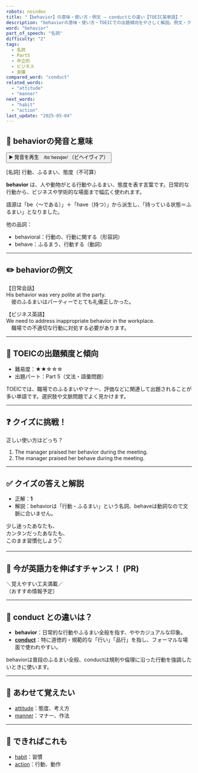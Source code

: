 ```yaml
---
robots: noindex
title: "【behavior】の意味・使い方・例文 ― conductとの違い【TOEIC英単語】"
description: "behaviorの意味・使い方・TOEICでの出題傾向をやさしく解説。例文・クイズ付きでconductとの違いもわかりやすく学べます。"
word: "behavior"
part_of_speech: "名詞"
difficulty: "2"
tags:
  - 名詞
  - Part5
  - 中立的
  - ビジネス
  - 会議
compared_word: "conduct"
related_words:
  - "attitude"
  - "manner"
next_words:
  - "habit"
  - "action"
last_update: "2025-05-04"
---
```


## 🔰 behaviorの発音と意味

<button class="play-audio" onclick="playTTS('behavior')">
  <span class="play-audio-main">
    ▶️ 発音を再生　/bɪˈheɪvjər/
  </span>
  <span class="play-audio-sub">
    （ビヘイヴィア）
  </span>
</button>

[名詞] 行動、ふるまい、態度（不可算）

**behavior** は、人や動物がとる行動やふるまい、態度を表す言葉です。日常的な行動から、ビジネスや学術的な場面まで幅広く使われます。

語源は「be（～である）」＋「have（持つ）」から派生し、「持っている状態＝ふるまい」となりました。

他の品詞：  
- behavioral：行動の、行動に関する（形容詞）
- behave：ふるまう、行動する（動詞）

---

## ✏️ behaviorの例文

【日常会話】  
His behavior was very polite at the party.  
　彼のふるまいはパーティーでとても礼儀正しかった。

【ビジネス英語】  
We need to address inappropriate behavior in the workplace.  
　職場での不適切な行動に対処する必要があります。

---

## 🎯 TOEICの出題頻度と傾向

- 難易度：★★☆☆☆
- 出題パート：Part 5（文法・語彙問題）

TOEICでは、職場でのふるまいやマナー、評価などに関連して出題されることが多い単語です。選択肢や文脈問題でよく見かけます。

---

## ❓ クイズに挑戦！

正しい使い方はどっち？

1. The manager praised her behavior during the meeting.  
2. The manager praised her behave during the meeting.

---

## ✅ クイズの答えと解説

- 正解：**1**
- 解説：behaviorは「行動・ふるまい」という名詞、behaveは動詞なので文脈に合いません。

少し迷ったあなたも、  
カンタンだったあなたも、  
このまま習慣化しよう👇️

---

## 🚀 今が英語力を伸ばすチャンス！ (PR)

<div class="info-center">
＼覚えやすい工夫満載／<br>  
（おすすめ情報予定）
</div>

---

## 🤔  conduct との違いは？

- **behavior**：日常的な行動やふるまい全般を指す、ややカジュアルな印象。
- **[conduct](/conduct)**：特に道徳的・規範的な「行い」「品行」を指し、フォーマルな場面で使われやすい。

behaviorは普段のふるまい全般、conductは規則や倫理に沿った行動を強調したいときに使います。

---

## 🧩 あわせて覚えたい

- [attitude](/attitude)：態度、考え方
- [manner](/manner)：マナー、作法

---

## 📖 できればこれも

- [habit](/habit)：習慣
- [action](/action)：行動、動作

<!-- cvid: aid29_bid29 -->
